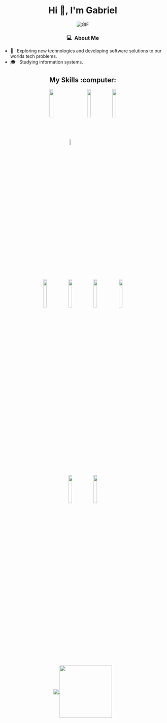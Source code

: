 
 <div align = "center">
  <h1 align="center" >Hi 👋, I'm Gabriel </h1>
  <img align='center' alt="GIF" src="https://i.pinimg.com/originals/e4/26/70/e426702edf874b181aced1e2fa5c6cde.gif" />
 </div>


<h3 align="center" > 💻 &nbsp;About Me </h3>

- 🤔 &nbsp; Exploring new technologies and developing software solutions to our worlds tech problems.
- 🎓 &nbsp; Studying information systems.

<h2 align="center" >My Skills :computer:</h2>


<div align = "center">

<p >
  <code><img align="center"  width="15%" src="https://www.vectorlogo.zone/logos/w3_html5/w3_html5-ar21.svg" ></code>
  <code><img  align="center" width="7%" src="https://raw.githubusercontent.com/gilbarbara/logos/febeadf1e00d13280605d6f571cea949713963f8/logos/css-3.svg" ></code>
  <code><img   align="center" width="15%" src="https://www.vectorlogo.zone/logos/javascript/javascript-ar21.svg"></code>
  <code><img   align="center" width="15%" src="https://www.vectorlogo.zone/logos/getbootstrap/getbootstrap-ar21.svg"></code>
  <br />
 
 </div>


<div align = "center">
 <p >
   <code><img align="center" width="15%" src="https://www.vectorlogo.zone/logos/php/php-ar21.svg" ></code>
  <code><img align="center" width="15%" src="https://www.vectorlogo.zone/logos/jquery/jquery-ar21.svg" ></code>
  <code><img align="center" width="15%" src="https://www.vectorlogo.zone/logos/postgresql/postgresql-ar21.svg"></code>
  <code><img align="center" width="15%" src="https://www.vectorlogo.zone/logos/mysql/mysql-ar21.svg"></code>
  
 </div>
 
 
 <div align = "center">
  <br />
  <code><img align="center" width="15%" src="https://www.vectorlogo.zone/logos/java/java-ar21.svg" ></code>
  <code><img align="center" width="15%" src="https://www.vectorlogo.zone/logos/trello/trello-ar21.svg" ></code>
  <br />  
 </div>

  
  <p  align="center" >
  <a href="https://github.com/gabrielferreira0/github-readme-stats">
    <img
      align="center"
      src="https://github-readme-stats.vercel.app/api/top-langs/?username=gabrielferreira0&layout=compact&&title_color=ffffff&icon_color=2A75CF&text_color=daf7dc&bg_color=191919"
    />
  </a>
  <a href="https://github.com/gabrielferreira0/github-readme-stats">
    <img
      align="center"
      height="165"
      src="https://github-readme-stats.vercel.app/api?username=gabrielferreira0&show_icons=true&hide_border_color=ffffff&theme=radical"
    />
  </a>
</p>


  
  
 </p>

<!--
**gabrielferreira0/gabrielferreira0** is a ✨ _special_ ✨ repository because its `README.md` (this file) appears on your GitHub profile.

-->
